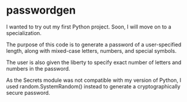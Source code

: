 # passwordgen

I wanted to try out my first Python project. Soon, I will move on to a specialization.

The purpose of this code is to generate a password of a user-specified length, along with mixed-case letters, numbers, and special symbols.

The user is also given the liberty to specify exact number of letters and numbers in the password.

As the Secrets module was not compatible with my version of Python, I used random.SystemRandom() instead to generate a cryptographically secure password.
